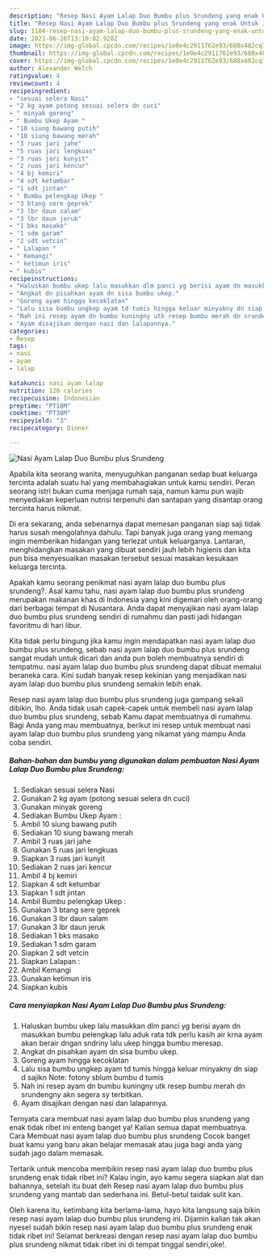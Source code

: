```yaml
---
description: "Resep Nasi Ayam Lalap Duo Bumbu plus Srundeng yang enak Untuk Jualan"
title: "Resep Nasi Ayam Lalap Duo Bumbu plus Srundeng yang enak Untuk Jualan"
slug: 1184-resep-nasi-ayam-lalap-duo-bumbu-plus-srundeng-yang-enak-untuk-jualan
date: 2021-06-26T13:10:02.928Z
image: https://img-global.cpcdn.com/recipes/1e0e4c2911762e93/680x482cq70/nasi-ayam-lalap-duo-bumbu-plus-srundeng-foto-resep-utama.jpg
thumbnail: https://img-global.cpcdn.com/recipes/1e0e4c2911762e93/680x482cq70/nasi-ayam-lalap-duo-bumbu-plus-srundeng-foto-resep-utama.jpg
cover: https://img-global.cpcdn.com/recipes/1e0e4c2911762e93/680x482cq70/nasi-ayam-lalap-duo-bumbu-plus-srundeng-foto-resep-utama.jpg
author: Alexander Welch
ratingvalue: 4
reviewcount: 4
recipeingredient:
- "sesuai selera Nasi"
- "2 kg ayam potong sesuai selera dn cuci"
- " minyak goreng"
- " Bumbu Ukep Ayam "
- "10 siung bawang putih"
- "10 siung bawang merah"
- "3 ruas jari jahe"
- "5 ruas jari lengkuas"
- "3 ruas jari kunyit"
- "2 ruas jari kencur"
- "4 bj kemiri"
- "4 sdt ketumbar"
- "1 sdt jintan"
- " Bumbu pelengkap Ukep "
- "3 btang sere geprek"
- "3 lbr daun salam"
- "3 lbr daun jeruk"
- "1 bks masako"
- "1 sdm garam"
- "2 sdt vetcin"
- " Lalapan "
- " Kemangi"
- " ketimun iris"
- " kubis"
recipeinstructions:
- "Haluskan bumbu ukep lalu masukkan dlm panci yg berisi ayam dn masukkan bumbu pelengkap lalu aduk rata tdk perlu kasih air krna ayam akan berair dngan sndriny lalu ukep hingga bumbu meresap."
- "Angkat dn pisahkan ayam dn sisa bumbu ukep."
- "Goreng ayam hingga kecoklatan"
- "Lalu sisa bumbu ungkep ayam td tumis hingga keluar minyakny dn siap d sajikn Note: fotony sblum bumbu d tumis"
- "Nah ini resep ayam dn bumbu kuningny utk resep bumbu merah dn srundengny akn segera sy terbitkan."
- "Ayam disajikan dengan nasi dan lalapannya."
categories:
- Resep
tags:
- nasi
- ayam
- lalap

katakunci: nasi ayam lalap 
nutrition: 120 calories
recipecuisine: Indonesian
preptime: "PT18M"
cooktime: "PT38M"
recipeyield: "3"
recipecategory: Dinner

---
```



![Nasi Ayam Lalap Duo Bumbu plus Srundeng](https://img-global.cpcdn.com/recipes/1e0e4c2911762e93/680x482cq70/nasi-ayam-lalap-duo-bumbu-plus-srundeng-foto-resep-utama.jpg)

Apabila kita seorang wanita, menyuguhkan panganan sedap buat keluarga tercinta adalah suatu hal yang membahagiakan untuk kamu sendiri. Peran seorang istri bukan cuma menjaga rumah saja, namun kamu pun wajib menyediakan keperluan nutrisi terpenuhi dan santapan yang disantap orang tercinta harus nikmat.

Di era  sekarang, anda sebenarnya dapat memesan panganan siap saji tidak harus susah mengolahnya dahulu. Tapi banyak juga orang yang memang ingin memberikan hidangan yang terlezat untuk keluarganya. Lantaran, menghidangkan masakan yang dibuat sendiri jauh lebih higienis dan kita pun bisa menyesuaikan masakan tersebut sesuai masakan kesukaan keluarga tercinta. 



Apakah kamu seorang penikmat nasi ayam lalap duo bumbu plus srundeng?. Asal kamu tahu, nasi ayam lalap duo bumbu plus srundeng merupakan makanan khas di Indonesia yang kini digemari oleh orang-orang dari berbagai tempat di Nusantara. Anda dapat menyajikan nasi ayam lalap duo bumbu plus srundeng sendiri di rumahmu dan pasti jadi hidangan favoritmu di hari libur.

Kita tidak perlu bingung jika kamu ingin mendapatkan nasi ayam lalap duo bumbu plus srundeng, sebab nasi ayam lalap duo bumbu plus srundeng sangat mudah untuk dicari dan anda pun boleh membuatnya sendiri di tempatmu. nasi ayam lalap duo bumbu plus srundeng dapat dibuat memalui beraneka cara. Kini sudah banyak resep kekinian yang menjadikan nasi ayam lalap duo bumbu plus srundeng semakin lebih enak.

Resep nasi ayam lalap duo bumbu plus srundeng juga gampang sekali dibikin, lho. Anda tidak usah capek-capek untuk membeli nasi ayam lalap duo bumbu plus srundeng, sebab Kamu dapat membuatnya di rumahmu. Bagi Anda yang mau membuatnya, berikut ini resep untuk membuat nasi ayam lalap duo bumbu plus srundeng yang nikamat yang mampu Anda coba sendiri.

<!--inarticleads1-->

##### Bahan-bahan dan bumbu yang digunakan dalam pembuatan Nasi Ayam Lalap Duo Bumbu plus Srundeng:

1. Sediakan sesuai selera Nasi
1. Gunakan 2 kg ayam (potong sesuai selera dn cuci)
1. Gunakan  minyak goreng
1. Sediakan  Bumbu Ukep Ayam :
1. Ambil 10 siung bawang putih
1. Sediakan 10 siung bawang merah
1. Ambil 3 ruas jari jahe
1. Gunakan 5 ruas jari lengkuas
1. Siapkan 3 ruas jari kunyit
1. Sediakan 2 ruas jari kencur
1. Ambil 4 bj kemiri
1. Siapkan 4 sdt ketumbar
1. Siapkan 1 sdt jintan
1. Ambil  Bumbu pelengkap Ukep :
1. Gunakan 3 btang sere geprek
1. Gunakan 3 lbr daun salam
1. Gunakan 3 lbr daun jeruk
1. Sediakan 1 bks masako
1. Sediakan 1 sdm garam
1. Siapkan 2 sdt vetcin
1. Siapkan  Lalapan :
1. Ambil  Kemangi
1. Gunakan  ketimun iris
1. Siapkan  kubis




<!--inarticleads2-->

##### Cara menyiapkan Nasi Ayam Lalap Duo Bumbu plus Srundeng:

1. Haluskan bumbu ukep lalu masukkan dlm panci yg berisi ayam dn masukkan bumbu pelengkap lalu aduk rata tdk perlu kasih air krna ayam akan berair dngan sndriny lalu ukep hingga bumbu meresap.
1. Angkat dn pisahkan ayam dn sisa bumbu ukep.
1. Goreng ayam hingga kecoklatan
1. Lalu sisa bumbu ungkep ayam td tumis hingga keluar minyakny dn siap d sajikn Note: fotony sblum bumbu d tumis
1. Nah ini resep ayam dn bumbu kuningny utk resep bumbu merah dn srundengny akn segera sy terbitkan.
1. Ayam disajikan dengan nasi dan lalapannya.




Ternyata cara membuat nasi ayam lalap duo bumbu plus srundeng yang enak tidak ribet ini enteng banget ya! Kalian semua dapat membuatnya. Cara Membuat nasi ayam lalap duo bumbu plus srundeng Cocok banget buat kamu yang baru akan belajar memasak atau juga bagi anda yang sudah jago dalam memasak.

Tertarik untuk mencoba membikin resep nasi ayam lalap duo bumbu plus srundeng enak tidak ribet ini? Kalau ingin, ayo kamu segera siapkan alat dan bahannya, setelah itu buat deh Resep nasi ayam lalap duo bumbu plus srundeng yang mantab dan sederhana ini. Betul-betul taidak sulit kan. 

Oleh karena itu, ketimbang kita berlama-lama, hayo kita langsung saja bikin resep nasi ayam lalap duo bumbu plus srundeng ini. Dijamin kalian tak akan nyesel sudah bikin resep nasi ayam lalap duo bumbu plus srundeng enak tidak ribet ini! Selamat berkreasi dengan resep nasi ayam lalap duo bumbu plus srundeng nikmat tidak ribet ini di tempat tinggal sendiri,oke!.

